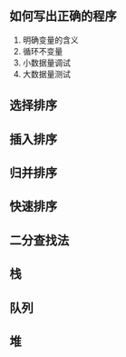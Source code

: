 ## 如何写出正确的程序

1. 明确变量的含义
2. 循环不变量
3. 小数据量调试
4. 大数据量测试

## 选择排序
## 插入排序
## 归并排序
## 快速排序
## 二分查找法
## 栈
## 队列
## 堆
## 


